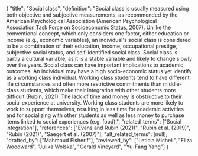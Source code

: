{
    "title": "Social class",
    "definition": "Social class is usually measured using both objective and subjective measurements, as recommended by the American Psychological Association (American Psychological Association,Task Force on Socioeconomic Status, 2007). Unlike the conventional concept, which only considers one factor, either education or income (e.g., economic variables), an individual's social class is considered to be a combination of their education, income, occupational prestige, subjective social status, and self-identified social class. Social class is partly a cultural variable, as it is a stable variable and likely to change slowly over the years. Social class can have important implications to academic outcomes. An individual may have a high socio-economic status yet identify as a working class individual. Working class students tend to have different life circumstances and often more restrictive commitments than middle-class students, which make their integration with other students more difficult (Rubin, 2021). The lack of time and money is obstructive to their social experience at university. Working class students are more likely to work to support themselves, resulting in less time for academic activities and for socializing with other students as well as less money to purchase items linked to social experiences (e.g. food).",
    "related_terms": ["Social integration"],
    "references": ["Evans and Rubin (2021)", "Rubin et al. (2019)", "Rubin (2021)", "Saegert et al. (2007)"],
    "alt_related_terms": [null],
    "drafted_by": ["Mahmoud Elsherif"],
    "reviewed_by": ["Leticia Micheli", "Eliza Woodward", "Julika Wolska", "Gerald Vineyard", "Yu-Fang Yang"]
  }

